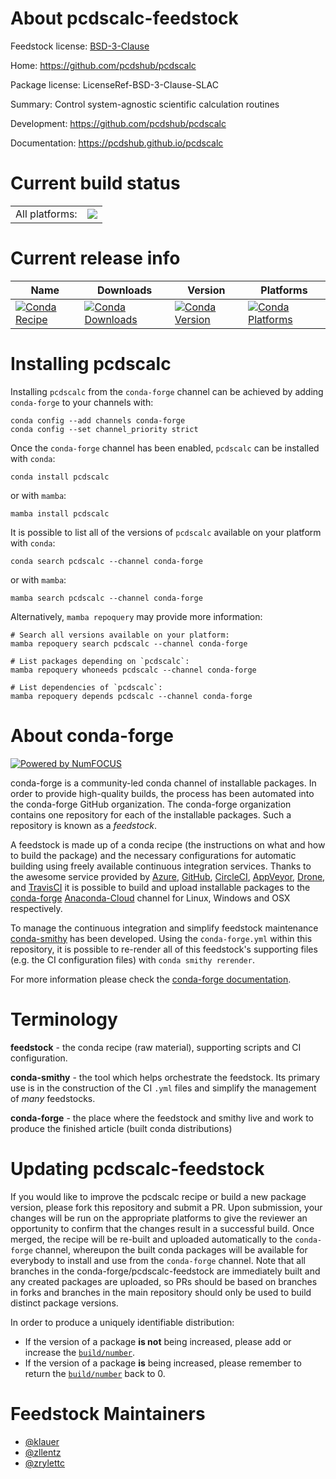 About pcdscalc-feedstock
========================

Feedstock license: [BSD-3-Clause](https://github.com/conda-forge/pcdscalc-feedstock/blob/main/LICENSE.txt)

Home: https://github.com/pcdshub/pcdscalc

Package license: LicenseRef-BSD-3-Clause-SLAC

Summary: Control system-agnostic scientific calculation routines

Development: https://github.com/pcdshub/pcdscalc

Documentation: https://pcdshub.github.io/pcdscalc

Current build status
====================


<table><tr><td>All platforms:</td>
    <td>
      <a href="https://dev.azure.com/conda-forge/feedstock-builds/_build/latest?definitionId=10972&branchName=main">
        <img src="https://dev.azure.com/conda-forge/feedstock-builds/_apis/build/status/pcdscalc-feedstock?branchName=main">
      </a>
    </td>
  </tr>
</table>

Current release info
====================

| Name | Downloads | Version | Platforms |
| --- | --- | --- | --- |
| [![Conda Recipe](https://img.shields.io/badge/recipe-pcdscalc-green.svg)](https://anaconda.org/conda-forge/pcdscalc) | [![Conda Downloads](https://img.shields.io/conda/dn/conda-forge/pcdscalc.svg)](https://anaconda.org/conda-forge/pcdscalc) | [![Conda Version](https://img.shields.io/conda/vn/conda-forge/pcdscalc.svg)](https://anaconda.org/conda-forge/pcdscalc) | [![Conda Platforms](https://img.shields.io/conda/pn/conda-forge/pcdscalc.svg)](https://anaconda.org/conda-forge/pcdscalc) |

Installing pcdscalc
===================

Installing `pcdscalc` from the `conda-forge` channel can be achieved by adding `conda-forge` to your channels with:

```
conda config --add channels conda-forge
conda config --set channel_priority strict
```

Once the `conda-forge` channel has been enabled, `pcdscalc` can be installed with `conda`:

```
conda install pcdscalc
```

or with `mamba`:

```
mamba install pcdscalc
```

It is possible to list all of the versions of `pcdscalc` available on your platform with `conda`:

```
conda search pcdscalc --channel conda-forge
```

or with `mamba`:

```
mamba search pcdscalc --channel conda-forge
```

Alternatively, `mamba repoquery` may provide more information:

```
# Search all versions available on your platform:
mamba repoquery search pcdscalc --channel conda-forge

# List packages depending on `pcdscalc`:
mamba repoquery whoneeds pcdscalc --channel conda-forge

# List dependencies of `pcdscalc`:
mamba repoquery depends pcdscalc --channel conda-forge
```


About conda-forge
=================

[![Powered by
NumFOCUS](https://img.shields.io/badge/powered%20by-NumFOCUS-orange.svg?style=flat&colorA=E1523D&colorB=007D8A)](https://numfocus.org)

conda-forge is a community-led conda channel of installable packages.
In order to provide high-quality builds, the process has been automated into the
conda-forge GitHub organization. The conda-forge organization contains one repository
for each of the installable packages. Such a repository is known as a *feedstock*.

A feedstock is made up of a conda recipe (the instructions on what and how to build
the package) and the necessary configurations for automatic building using freely
available continuous integration services. Thanks to the awesome service provided by
[Azure](https://azure.microsoft.com/en-us/services/devops/), [GitHub](https://github.com/),
[CircleCI](https://circleci.com/), [AppVeyor](https://www.appveyor.com/),
[Drone](https://cloud.drone.io/welcome), and [TravisCI](https://travis-ci.com/)
it is possible to build and upload installable packages to the
[conda-forge](https://anaconda.org/conda-forge) [Anaconda-Cloud](https://anaconda.org/)
channel for Linux, Windows and OSX respectively.

To manage the continuous integration and simplify feedstock maintenance
[conda-smithy](https://github.com/conda-forge/conda-smithy) has been developed.
Using the ``conda-forge.yml`` within this repository, it is possible to re-render all of
this feedstock's supporting files (e.g. the CI configuration files) with ``conda smithy rerender``.

For more information please check the [conda-forge documentation](https://conda-forge.org/docs/).

Terminology
===========

**feedstock** - the conda recipe (raw material), supporting scripts and CI configuration.

**conda-smithy** - the tool which helps orchestrate the feedstock.
                   Its primary use is in the construction of the CI ``.yml`` files
                   and simplify the management of *many* feedstocks.

**conda-forge** - the place where the feedstock and smithy live and work to
                  produce the finished article (built conda distributions)


Updating pcdscalc-feedstock
===========================

If you would like to improve the pcdscalc recipe or build a new
package version, please fork this repository and submit a PR. Upon submission,
your changes will be run on the appropriate platforms to give the reviewer an
opportunity to confirm that the changes result in a successful build. Once
merged, the recipe will be re-built and uploaded automatically to the
`conda-forge` channel, whereupon the built conda packages will be available for
everybody to install and use from the `conda-forge` channel.
Note that all branches in the conda-forge/pcdscalc-feedstock are
immediately built and any created packages are uploaded, so PRs should be based
on branches in forks and branches in the main repository should only be used to
build distinct package versions.

In order to produce a uniquely identifiable distribution:
 * If the version of a package **is not** being increased, please add or increase
   the [``build/number``](https://docs.conda.io/projects/conda-build/en/latest/resources/define-metadata.html#build-number-and-string).
 * If the version of a package **is** being increased, please remember to return
   the [``build/number``](https://docs.conda.io/projects/conda-build/en/latest/resources/define-metadata.html#build-number-and-string)
   back to 0.

Feedstock Maintainers
=====================

* [@klauer](https://github.com/klauer/)
* [@zllentz](https://github.com/zllentz/)
* [@zrylettc](https://github.com/zrylettc/)


